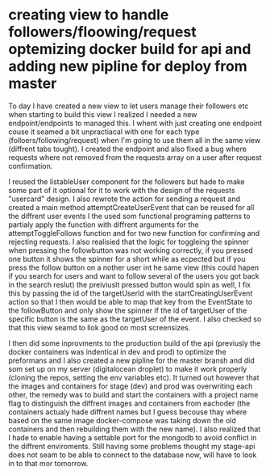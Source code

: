 # creating view to handle followers/floowing/request optemizing docker build for api and adding new pipline for deploy from master

To day I have created a new view to let users manage their followers etc when starting to build this view I realized I needed a new endpoint/endpoints to managed this. I whent with just creating one endpoint couse it seamed a bit unpractiacal with one for each type (folloers/following/request) when I'm going to use them all in the same view (diffrent tabs tought). I created the endpoint and also fixed a bug where requests where not removed from the requests array on a user after request confirmation.

I reused the listableUser component for the followers but hade to make some part of it optional for it to work with the design of the requests "usercard" design. I also rewrote the action for sending a request and created a main  method attemptCreateUserEvent that can be reused for all the diffrent user events I the used som functional programing patterns to partialy apply the function with diffrent arguments for the attemptToggleFollows function and for two new function for confirming and rejecting requests.
I also realisied that the logic for toggleing the spinner when pressing the followbutton was not working correctly, if you pressed one button it shows the spinner for a short while as ecpected but if you press the follow button on a nother user int he same view (this could hapen if you search for users and want to follow several of the users you got back in the search reslut) the preiviuslt pressed button would spin as well, I fix this by passing the id of the targetUserId with the startCreatingUserEvent action so that I then would be able to map that key from the EventState to the followButton and only show the spinner if the id of targetUser of the specific button is the same as the targetUser of the event. I also checked so that this view seamd to llok good on most screensizes.

I then did some inprovments to the production build of the api (previusly the docker containers was indentical in dev and prod) to optimize the preformans and I also created a new pipline for the master bransh and did som set up on my server (digitalocean droplet) to make it work properly (cloning the repos, setting the env variables etc). It turned out however that the images and containers for stage (dev) and prod was overwriting each other, the remedy was to build and start the containers with a project name flag to distinguish the diffrent images and containers from eachoder (the containers actualy hade diffrent names but I guess becouse thay where based on the same image docker-compose was taking down the old containers and then rebuilding them with the new name). I also realized that I hade to enable having a settable port for the mongodb to avoid conflict in the diffrent enviroments.
Still having some problems thought my stage-api does not seam to be able to connect to the database now, will have to look in to that mor tomorrow.
